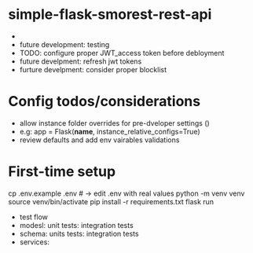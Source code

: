 # simple-flask-smorest-rest-api

- 
- future development: testing
- TODO: configure proper JWT_access token before debloyment
- future develpment: refresh jwt tokens
- furture develpment: consider proper blocklist
# Config todos/considerations
- allow instance folder overrides for pre-dveloper settings ()
- e.g: app = Flask(__name__, instance_relative_configs=True)
- review defaults and add env vairables validations
# First-time setup
cp .env.example .env      # → edit .env with real values
python -m venv venv
source venv/bin/activate
pip install -r requirements.txt
flask run
- test flow
- modesl: unit tests: integration tests
- schema: units tests: integration tests
- services: 
